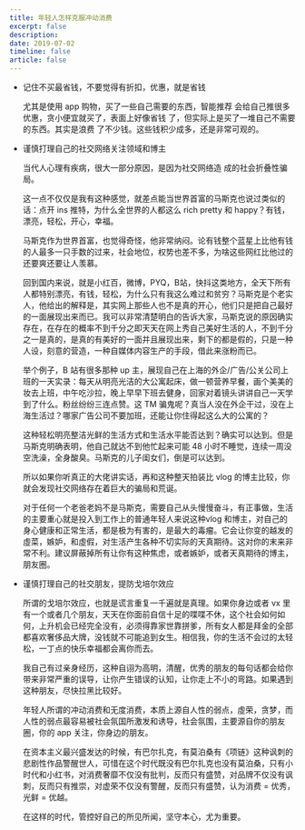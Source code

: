 ```yaml
---
title: 年轻人怎样克服冲动消费
excerpt: false
description: 
date: 2019-07-02
timeline: false
article: false
---
```


- 记住不买最省钱，不要觉得有折扣，优惠，就是省钱
  
  尤其是使用 app 购物，买了一些自己需要的东西，智能推荐
会给自己推很多优惠，贪小便宜就买了，表面上好像省钱
了，但实际上是买了一堆自己不需要的东西。其实是浪费
了不少钱。这些钱积少成多，还是非常可观的。

- 谨慎打理自己的社交网络关注领域和博主
  
  当代人心理有疾病，很大一部分原因，是因为社交网络造
成的社会折叠性骗局。

  这一点不仅仅是我有这种感觉，就差点能当世界首富的马斯克也说过类似的话：点开 ins 推特，为什么全世界的人都这么 rich pretty 和 happy？有钱，漂亮，轻松，开心，幸福。

  马斯克作为世界首富，也觉得奇怪，他非常纳闷。论有钱整个蓝星上比他有钱的人最多一只手数的过来，社会地位，权势也差不多，为啥这些网红比他过的还要爽还要让人羡慕。

  回到国内来说，就是小红百，微博，PYQ，B站，快抖这类地方，全天下所有人都特别漂亮，有钱，轻松，为什么只有我这么难过和贫穷？马斯克是个老实人，他给出的解释是，其实网上那些人也不是真的开心，他们只是把自己最好的一面展现出来而已。我可以非常清楚明白的告诉大家，马斯克说的原因确实存在，在存在的概率不到千分之即天天在网上秀自己美好生活的人，不到千分之一是真的，是真的有美好的一面并且展现出来，剩下的都是假的，只是一种人设，刻意的营造，一种自媒体内容生产的手段，借此来涨粉而已。

  举个例子，B 站有很多那种 up 主，展现自己在上海的外企/广告/公关公司上班的一天实录：每天从明亮光洁的大公寓起床，做一顿营养早餐，画个美美的妆去上班，中午吃沙拉，晚上早早下班去健身，回家对着镜头讲讲自己一天学到了什么。粉丝纷纷三连点赞。这 TM 骗鬼呢？真当人没在外企干过，没在上海生活过？哪家广告公司不要加班，还能让你住得起这么大的公寓的？

  这种轻松明亮整洁光鲜的生活方式和生活水平能否达到？确实可以达到。但是马斯克明确表明，他自己就达不到他忙起来可能 48 小时不睡觉，连续一周没空洗澡，全身酸臭。马斯克的儿子闺女们，倒是可以达到。
  
  所以如果你听真正的大佬讲实话，再和这种整天拍装比 vlog 的博主比较，你就会发现社交网络存在着巨大的骗局和荒诞。
  
  对于任何一个老爸老妈不是马斯克，需要自己从头慢慢奋斗，有正事做，生活的主要重心就是投入到工作上的普通年轻人来说这种vlog 和博主，对自己的身心健康和正常生活，都是极为有害的，是最大的毒瘤。它会让你变的越发的虛菜，嫉妒，和虛假，对生活产生各种不切实际的天真期待。这对你的末来非常不利。建议屏蔽掉所有让你有这种焦虑，或者嫉妒，或者天真期待的博主，朋友圈。

- 谨慎打理自己的社交朋友，提防戈培尔效应

  所谓的戈培尔效应，也就是谎言重复一千遍就是真理。如果你身边或者 vx 里有一个或者几个朋友，天天在你面前自信十足的喋喋不休，这个社会如何如何，上升机会已经完全没有，必须得靠家世靠拼爹，所有女人都是拜金的全部都喜欢奢侈品大牌，没钱就不可能追到女生。相信我，你的生活不会过的太轻松，一丁点的快乐幸福都会离你而去。

  我自己有过亲身经历，这种自诩为高明，清醒，优秀的朋友的每句话都会给你带来非常严重的误导，让你产生错误的认知，让你走上不小的弯路。如果遇到这种朋友，尽快拉黑比较好。
  
  年轻人所谓的冲动消费和无度消费，本质上源自人性的弱点，虛荣，贪梦，而人性的弱点最容易被社会氛国所激发和诱导，社会氛围，主要源自你的朋友圈，你的 app 关注，你身边的朋友。

  在资本主义最兴盛发达的时候，有巴尔扎克，有莫泊桑有《项链》这种讽刺的悲剧性作品警醒世人，可惜在这个时代既没有巴尔扎克也没有莫泊桑，只有小时代和小红书，对消费奢靡不仅没有批判，反而只有盛赞，对品牌不仅没有讽刺，反而只有推崇，对虚荣不仅没有警醒，反而只有盛赞，认为消费 = 优秀，光鲜 = 优越。
  
  在这样的时代，管控好自己的所见所闻，坚守本心，尤为重要。